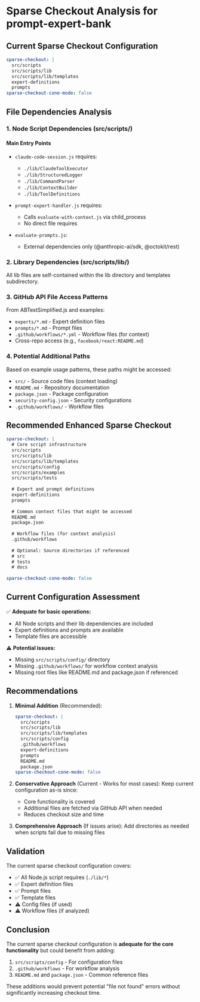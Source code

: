 # Sparse Checkout Analysis for prompt-expert-bank

## Current Sparse Checkout Configuration

```yaml
sparse-checkout: |
  src/scripts
  src/scripts/lib
  src/scripts/lib/templates
  expert-definitions
  prompts
sparse-checkout-cone-mode: false
```

## File Dependencies Analysis

### 1. Node Script Dependencies (src/scripts/)

#### Main Entry Points
- `claude-code-session.js` requires:
  - `./lib/ClaudeToolExecutor`
  - `./lib/StructuredLogger`
  - `./lib/CommandParser`
  - `./lib/ContextBuilder`
  - `./lib/ToolDefinitions`

- `prompt-expert-handler.js` requires:
  - Calls `evaluate-with-context.js` via child_process
  - No direct file requires

- `evaluate-prompts.js`:
  - External dependencies only (@anthropic-ai/sdk, @octokit/rest)

### 2. Library Dependencies (src/scripts/lib/)

All lib files are self-contained within the lib directory and templates subdirectory.

### 3. GitHub API File Access Patterns

From ABTestSimplified.js and examples:
- `experts/*.md` - Expert definition files
- `prompts/*.md` - Prompt files  
- `.github/workflows/*.yml` - Workflow files (for context)
- Cross-repo access (e.g., `facebook/react:README.md`)

### 4. Potential Additional Paths

Based on example usage patterns, these paths might be accessed:
- `src/` - Source code files (context loading)
- `README.md` - Repository documentation
- `package.json` - Package configuration
- `security-config.json` - Security configurations
- `.github/workflows/` - Workflow files

## Recommended Enhanced Sparse Checkout

```yaml
sparse-checkout: |
  # Core script infrastructure
  src/scripts
  src/scripts/lib
  src/scripts/lib/templates
  src/scripts/config
  src/scripts/examples
  src/scripts/tests
  
  # Expert and prompt definitions
  expert-definitions
  prompts
  
  # Common context files that might be accessed
  README.md
  package.json
  
  # Workflow files (for context analysis)
  .github/workflows
  
  # Optional: Source directories if referenced
  # src
  # tests
  # docs
  
sparse-checkout-cone-mode: false
```

## Current Configuration Assessment

✅ **Adequate for basic operations:**
- All Node scripts and their lib dependencies are included
- Expert definitions and prompts are available
- Template files are accessible

⚠️ **Potential issues:**
- Missing `src/scripts/config/` directory
- Missing `.github/workflows/` for workflow context analysis
- Missing root files like README.md and package.json if referenced

## Recommendations

1. **Minimal Addition** (Recommended):
   ```yaml
   sparse-checkout: |
     src/scripts
     src/scripts/lib
     src/scripts/lib/templates
     src/scripts/config
     .github/workflows
     expert-definitions
     prompts
     README.md
     package.json
   sparse-checkout-cone-mode: false
   ```

2. **Conservative Approach** (Current - Works for most cases):
   Keep current configuration as-is since:
   - Core functionality is covered
   - Additional files are fetched via GitHub API when needed
   - Reduces checkout size and time

3. **Comprehensive Approach** (If issues arise):
   Add directories as needed when scripts fail due to missing files

## Validation

The current sparse checkout configuration covers:
- ✅ All Node.js script requires (`./lib/*`)
- ✅ Expert definition files
- ✅ Prompt files
- ✅ Template files
- ⚠️ Config files (if used)
- ⚠️ Workflow files (if analyzed)

## Conclusion

The current sparse checkout configuration is **adequate for the core functionality** but could benefit from adding:
1. `src/scripts/config` - For configuration files
2. `.github/workflows` - For workflow analysis
3. `README.md` and `package.json` - Common reference files

These additions would prevent potential "file not found" errors without significantly increasing checkout time.